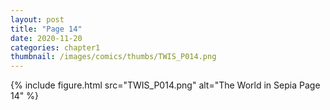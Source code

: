 ```yaml
---
layout: post
title: "Page 14"
date: 2020-11-20
categories: chapter1
thumbnail: /images/comics/thumbs/TWIS_P014.png
---
```


{% include figure.html src="TWIS_P014.png" alt="The World in Sepia Page 14" %}
